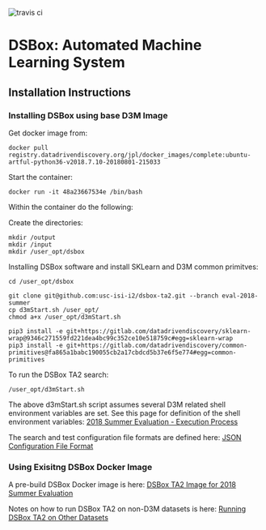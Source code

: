 ![travis ci](https://travis-ci.org/usc-isi-i2/dsbox-ta2.svg?branch=master)

# DSBox: Automated Machine Learning System #

## Installation Instructions ##

### Installing DSBox using base D3M Image ###

Get docker image from:

```
docker pull registry.datadrivendiscovery.org/jpl/docker_images/complete:ubuntu-artful-python36-v2018.7.10-20180801-215033
```

Start the container: 

```
docker run -it 48a23667534e /bin/bash
```

Within the container do the following:

Create the directories:

```
mkdir /output
mkdir /input
mkdir /user_opt/dsbox
```

Installing DSBox software and install SKLearn and D3M common primitves:

```
cd /user_opt/dsbox

git clone git@github.com:usc-isi-i2/dsbox-ta2.git --branch eval-2018-summer
cp d3mStart.sh /user_opt/
chmod a+x /user_opt/d3mStart.sh

pip3 install -e git+https://gitlab.com/datadrivendiscovery/sklearn-wrap@9346c271559fd221dea4bc99c352ce10e518759c#egg=sklearn-wrap
pip3 install -e git+https://gitlab.com/datadrivendiscovery/common-primitives@fa865a1babc190055cb2a17cbdcd5b37e6f5e774#egg=common-primitives
```

To run the DSBox TA2 search:

```
/user_opt/d3mStart.sh
```

The above d3mStart.sh script assumes several D3M related shell environment variables are set. See this page for definition of the shell environment variables: [2018 Summer Evaluation - Execution Process](https://datadrivendiscovery.org/wiki/display/gov/2018+Summer+Evaluation+-+Execution+Process)

The search and test configuration file formats are defined here: [JSON Configuration File Format](https://datadrivendiscovery.org/wiki/pages/viewpage.actionpageId=11275766)


### Using Exisitng DSBox Docker Image ###

A pre-build DSBox Docker image is here: [DSBox TA2 Image for 2018 Summer Evaluation](https://hub.docker.com/r/uscisii2/dsbox/)

Notes on how to run DSBox TA2 on non-D3M datasets is here: [Running DSBox TA2 on Other Datasets](https://github.com/usc-isi-i2/dsbox-ta2-system/blob/master/docker/dsbox_train_test/run_dsbox_with_other_dataset.md)
